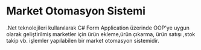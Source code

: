 # Market Otomasyon Sistemi

.Net teknolojileri kullanılarak C# Form Application üzerinde  OOP'ye uygun olarak geliştirilmiş marketler için ürün ekleme,ürün çıkarma, ürün satışı ,stok takip vb. işlemler yapılabilen bir market otomasyon sistemidir.
